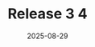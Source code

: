 ---
  title: Release 3 4
  date: 2025-08-29
  screenshots:
    items:
      - text: "Start page"
        src: 01-Start-page.png
      - text: "Triage page"
        src: 02-Triage-page.png
      - text: "Location page"
        src: 03-Location-page.png
      - text: "Map"
        src: 04-Map.png
      - text: "Draw boundary"
        src: 05-Draw-boundary.png
      - text: "Information panel"
        src: 06-Information-panel.png
      - text: "No data area"
        src: 07-no-data-area.png
      - text: "Black and white base map"
        src: 08-black-and-white-base-map.png
      - text: "Key"
        src: 09-key.png
      - text: "Results page"
        src: 10-Results-page.png
      - text: "Contact details"
        src: 11-Contact-details.png
      - text: "Check your details"
        src: 12-Check-your-details.png
      - text: "Confirmation"
        src: 13-Confirmation.png
---